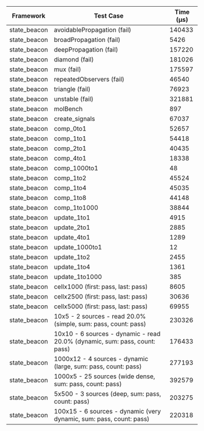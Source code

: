 | Framework | Test Case | Time (μs) |
| --- | --- | --- |
| state_beacon | avoidablePropagation (fail) | 140433 |
| state_beacon | broadPropagation (fail) | 5426 |
| state_beacon | deepPropagation (fail) | 157220 |
| state_beacon | diamond (fail) | 181026 |
| state_beacon | mux (fail) | 175597 |
| state_beacon | repeatedObservers (fail) | 46540 |
| state_beacon | triangle (fail) | 76923 |
| state_beacon | unstable (fail) | 321881 |
| state_beacon | molBench | 897 |
| state_beacon | create_signals | 67037 |
| state_beacon | comp_0to1 | 52657 |
| state_beacon | comp_1to1 | 54418 |
| state_beacon | comp_2to1 | 40435 |
| state_beacon | comp_4to1 | 18338 |
| state_beacon | comp_1000to1 | 48 |
| state_beacon | comp_1to2 | 45524 |
| state_beacon | comp_1to4 | 45035 |
| state_beacon | comp_1to8 | 44148 |
| state_beacon | comp_1to1000 | 38844 |
| state_beacon | update_1to1 | 4915 |
| state_beacon | update_2to1 | 2885 |
| state_beacon | update_4to1 | 1289 |
| state_beacon | update_1000to1 | 12 |
| state_beacon | update_1to2 | 2455 |
| state_beacon | update_1to4 | 1361 |
| state_beacon | update_1to1000 | 385 |
| state_beacon | cellx1000 (first: pass, last: pass) | 8605 |
| state_beacon | cellx2500 (first: pass, last: pass) | 30636 |
| state_beacon | cellx5000 (first: pass, last: pass) | 69955 |
| state_beacon | 10x5 - 2 sources - read 20.0% (simple, sum: pass, count: pass) | 230326 |
| state_beacon | 10x10 - 6 sources - dynamic - read 20.0% (dynamic, sum: pass, count: pass) | 176433 |
| state_beacon | 1000x12 - 4 sources - dynamic (large, sum: pass, count: pass) | 277193 |
| state_beacon | 1000x5 - 25 sources (wide dense, sum: pass, count: pass) | 392579 |
| state_beacon | 5x500 - 3 sources (deep, sum: pass, count: pass) | 203275 |
| state_beacon | 100x15 - 6 sources - dynamic (very dynamic, sum: pass, count: pass) | 220318 |
